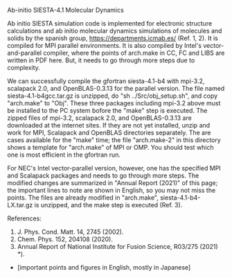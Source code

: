 Ab-initio SIESTA-4.1 Molecular Dynamics

  Ab initio SIESTA simulation code is implemented for electronic structure calculations and ab initio 
molecular dynamics simulations of molecules and solids by the spanish group, https://departments.icmab.es/ 
(Ref. 1, 2). It is compiled for MPI parallel environments. 
It is also compiled by Intel's vector-and-parallel compiler, where the points of arch.make in CC, FC and LIBS 
are written in PDF here. But, it needs to go through more steps due to complexity.

  We can successfully compile the gfortran siesta-4.1-b4 with mpi-3.2, scalapack 2.0, and OpenBLAS-0.3.13 for 
the parallel version. The file named siesta-4.1-b4gcc.tar.gz is unzipped, do "sh ../Src/obj_setup.sh", 
and copy "arch.make" to "Obj". These three packages including mpi-3.2 above must be installed 
to the PC system bofore the "make" step is executed. 
The zipped files of mpi-3.2, scalapack 2.0, and OpenBLAS-0.3.13 are downloaded at the internet sites.
If they are not yet installed, unzip and work for MPI, Scalapack and OpenBLAS directories separately.
The are cases available for the "make" time; the file "arch.make-2" in this directory shows 
a template for "arch.make" of MPI or OMP. You should test which one is most efficient in the gfortran run. 

For NEC's Intel vector-parallel version, however, one has the specified MPI and Scalapack packages 
and needs to go through more steps. The modified changes are summarized in "Annual Report (2021)" of
this page; the important lines to note are shown in English, so you may not miss the points. 
The files are already modified in "arch.make", siesta-4.1-b4-LX.tar.gz is unzipped, and the make step 
is executed (Ref. 3).

References:

1. J. Phys. Cond. Matt. 14, 2745 (2002).
2. Chem. Phys. 152, 204108 (2020). 
3. Annual Report of National Institute for Fusion Science, R03/275 (2021) *). 
* [important points and figures in English, mostly in Japanese]
